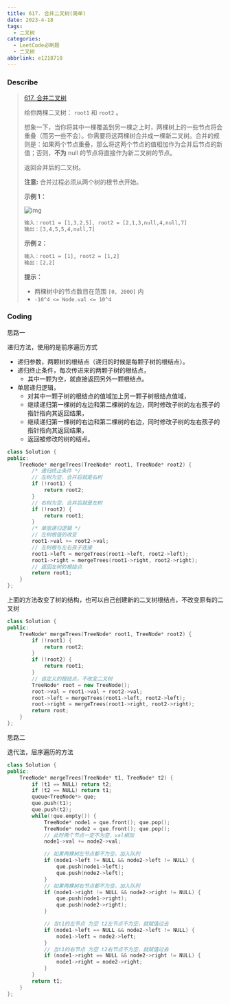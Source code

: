 ```yaml
---
title: 617. 合并二叉树(简单)
date: 2023-4-18
tags:
  - 二叉树
categories:
  - LeetCode必刷题
  - 二叉树
abbrlink: e1218718
---
```


### Describe

> [617. 合并二叉树](https://leetcode.cn/problems/merge-two-binary-trees/)
>
> 给你两棵二叉树： `root1` 和 `root2` 。
>
> 想象一下，当你将其中一棵覆盖到另一棵之上时，两棵树上的一些节点将会重叠（而另一些不会）。你需要将这两棵树合并成一棵新二叉树。合并的规则是：如果两个节点重叠，那么将这两个节点的值相加作为合并后节点的新值；否则，**不为** null 的节点将直接作为新二叉树的节点。
>
> 返回合并后的二叉树。
>
> **注意:** 合并过程必须从两个树的根节点开始。
>
> **示例 1：**
>
> ![img](https://s1.vika.cn/space/2023/04/18/e9364ef3d2c84cc984ba15eb1fd1190e)
>
> ```txt
> 输入：root1 = [1,3,2,5], root2 = [2,1,3,null,4,null,7]
> 输出：[3,4,5,5,4,null,7]
> ```
>
> **示例 2：**
>
> ```txt
> 输入：root1 = [1], root2 = [1,2]
> 输出：[2,2]
> ```
>
> **提示：**
>
> - 两棵树中的节点数目在范围 `[0, 2000]` 内
> - `-10^4 <= Node.val <= 10^4`

### Coding

思路一

递归方法，使用的是前序遍历方式

- 递归参数，两颗树的根结点（递归的时候是每颗子树的根结点）。
- 递归终止条件，每次传进来的两颗子树的根结点，
  - 其中一颗为空，就直接返回另外一颗根结点。
- 单层递归逻辑，
  - 对其中一颗子树的根结点的值域加上另一颗子树根结点值域，
  - 继续递归第一棵树的左边和第二棵树的左边，同时修改子树的左右孩子的指针指向其返回结果，
  - 继续递归第一棵树的右边和第二棵树的右边，同时修改子树的左右孩子的指针指向其返回结果，
  - 返回被修改的树的结点。

```cpp
class Solution {
public:
    TreeNode* mergeTrees(TreeNode* root1, TreeNode* root2) {
        /* 递归终止条件 */
        // 左树为空，合并后就是右树
        if (!root1) {
            return root2;
        }
        // 右树为空，合并后就是左树
        if (!root2) {
            return root1;
        }
        /* 单层递归逻辑 */
        // 左树根值的改变
        root1->val += root2->val;
        // 左树根与左右孩子连接
        root1->left = mergeTrees(root1->left, root2->left);
        root1->right = mergeTrees(root1->right, root2->right);
        // 返回左树的根结点
        return root1;
    }
};
```

上面的方法改变了树的结构，也可以自己创建新的二叉树根结点，不改变原有的二叉树

```cpp
class Solution {
public:
    TreeNode* mergeTrees(TreeNode* root1, TreeNode* root2) {
        if (!root1) {
            return root2;
        }
        if (!root2) {
            return root1;
        }
        // 自定义的根结点，不改变二叉树
        TreeNode* root = new TreeNode();
        root->val = root1->val + root2->val;
        root->left = mergeTrees(root1->left, root2->left);
        root->right = mergeTrees(root1->right, root2->right);
        return root;
    }
};
```

思路二

迭代法，层序遍历的方法

```cpp
class Solution {
public:
    TreeNode* mergeTrees(TreeNode* t1, TreeNode* t2) {
        if (t1 == NULL) return t2;
        if (t2 == NULL) return t1;
        queue<TreeNode*> que;
        que.push(t1);
        que.push(t2);
        while(!que.empty()) {
            TreeNode* node1 = que.front(); que.pop();
            TreeNode* node2 = que.front(); que.pop();
            // 此时两个节点一定不为空，val相加
            node1->val += node2->val;

            // 如果两棵树左节点都不为空，加入队列
            if (node1->left != NULL && node2->left != NULL) {
                que.push(node1->left);
                que.push(node2->left);
            }
            // 如果两棵树右节点都不为空，加入队列
            if (node1->right != NULL && node2->right != NULL) {
                que.push(node1->right);
                que.push(node2->right);
            }

            // 当t1的左节点 为空 t2左节点不为空，就赋值过去
            if (node1->left == NULL && node2->left != NULL) {
                node1->left = node2->left;
            }
            // 当t1的右节点 为空 t2右节点不为空，就赋值过去
            if (node1->right == NULL && node2->right != NULL) {
                node1->right = node2->right;
            }
        }
        return t1;
    }
};
```


